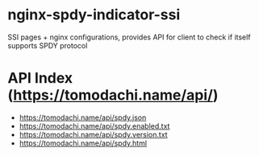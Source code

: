 nginx-spdy-indicator-ssi
========================

SSI pages + nginx configurations, provides API for client to check if itself supports SPDY protocol

API Index (https://tomodachi.name/api/)
=========
- https://tomodachi.name/api/spdy.json
- https://tomodachi.name/api/spdy.enabled.txt
- https://tomodachi.name/api/spdy.version.txt
- https://tomodachi.name/api/spdy.html
